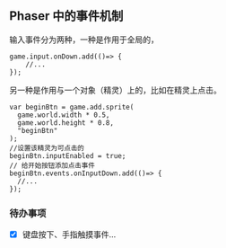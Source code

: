 ## Phaser 中的事件机制

输入事件分为两种，一种是作用于全局的，

```
game.input.onDown.add(()=> {
    //...
});
```

另一种是作用与一个对象（精灵）上的，比如在精灵上点击。

```
var beginBtn = game.add.sprite(
  game.world.width * 0.5,
  game.world.height * 0.8,
  "beginBtn"
);
//设置该精灵为可点击的
beginBtn.inputEnabled = true;
// 给开始按钮添加点击事件
beginBtn.events.onInputDown.add(()=> {
  //...
});
```

### 待办事项
- [x] 键盘按下、手指触摸事件...
